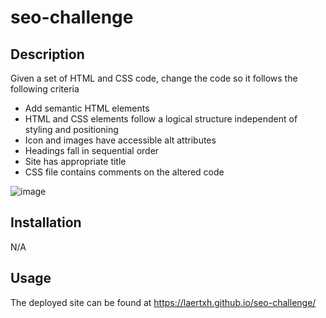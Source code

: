 # seo-challenge

## Description

Given a set of HTML and CSS code, change the code so it follows the following criteria 

- Add semantic HTML elements
- HTML and CSS elements follow a logical structure independent of styling and positioning
- Icon and images have accessible alt attributes
- Headings fall in sequential order
- Site has appropriate title 
- CSS file contains comments on the altered code 

![image](https://user-images.githubusercontent.com/37091234/216491297-b97c5d06-7841-48ea-9c90-955ee25e89e0.png)

## Installation

N/A

## Usage

The deployed site can be found at https://laertxh.github.io/seo-challenge/


